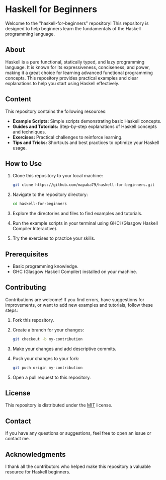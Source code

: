 # Haskell for Beginners

Welcome to the "haskell-for-beginners" repository! This repository is designed to help beginners learn the fundamentals of the Haskell programming language.

## About

Haskell is a pure functional, statically typed, and lazy programming language. It is known for its expressiveness, conciseness, and power, making it a great choice for learning advanced functional programming concepts. This repository provides practical examples and clear explanations to help you start using Haskell effectively.

## Content

This repository contains the following resources:

* **Example Scripts:** Simple scripts demonstrating basic Haskell concepts.
* **Guides and Tutorials:** Step-by-step explanations of Haskell concepts and techniques.
* **Exercises:** Practical challenges to reinforce learning.
* **Tips and Tricks:** Shortcuts and best practices to optimize your Haskell usage.

## How to Use

1.  Clone this repository to your local machine:

    ```bash
    git clone https://github.com/mapaba79/haskell-for-beginners.git
    ```

2.  Navigate to the repository directory:

    ```bash
    cd haskell-for-beginners
    ```

3.  Explore the directories and files to find examples and tutorials.
4.  Run the example scripts in your terminal using GHCi (Glasgow Haskell Compiler Interactive).
5.  Try the exercises to practice your skills.

## Prerequisites

* Basic programming knowledge.
* GHC (Glasgow Haskell Compiler) installed on your machine.

## Contributing

Contributions are welcome! If you find errors, have suggestions for improvements, or want to add new examples and tutorials, follow these steps:

1.  Fork this repository.
2.  Create a branch for your changes:

    ```bash
    git checkout -b my-contribution
    ```

3.  Make your changes and add descriptive commits.
4.  Push your changes to your fork:

    ```bash
    git push origin my-contribution
    ```

5.  Open a pull request to this repository.

## License

This repository is distributed under the [MIT](LICENSE) license.

## Contact

If you have any questions or suggestions, feel free to open an issue or contact me.

## Acknowledgments

I thank all the contributors who helped make this repository a valuable resource for Haskell beginners.
